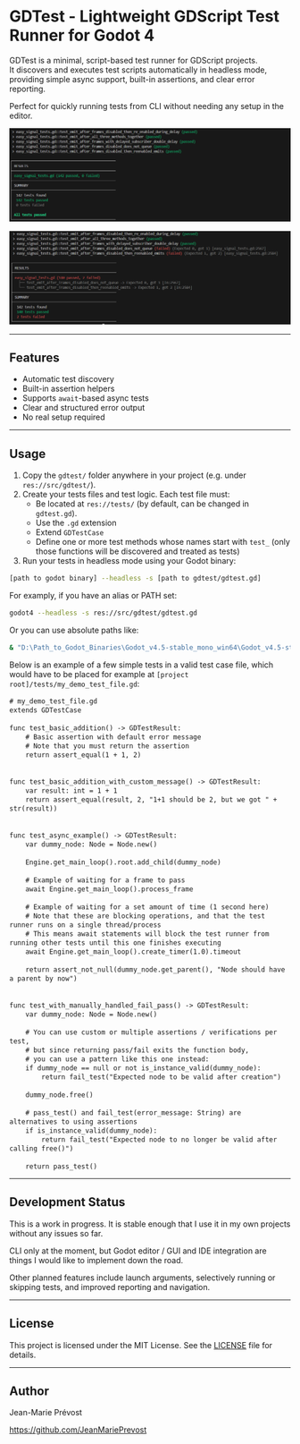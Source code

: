 # GDTest - Lightweight GDScript Test Runner for Godot 4

GDTest is a minimal, script-based test runner for GDScript projects.  
It discovers and executes test scripts automatically in headless mode, providing simple async support, built-in assertions, and clear error reporting.

Perfect for quickly running tests from CLI without needing any setup in the editor.

![alt text](images/gdtest_summary_all_passed.png)

![alt text](images/gdtest_summary_with_failures.png)


---

## Features

- Automatic test discovery
- Built-in assertion helpers
- Supports `await`-based async tests
- Clear and structured error output
- No real setup required

---

## Usage


1. Copy the `gdtest/` folder anywhere in your project (e.g. under `res://src/gdtest/`).
2. Create your tests files and test logic. Each test file must:
   - Be located at `res://tests/` (by default, can be changed in `gdtest.gd`).
   - Use the `.gd` extension  
   - Extend `GDTestCase`  
   - Define one or more test methods whose names start with `test_` (only those functions will be discovered and treated as tests)
3. Run your tests in headless mode using your Godot binary:

```bash
[path to godot binary] --headless -s [path to gdtest/gdtest.gd]
```

For examply, if you have an alias or PATH set:

```bash
godot4 --headless -s res://src/gdtest/gdtest.gd
```

Or you can use absolute paths like:

```bash
& "D:\Path_to_Godot_Binaries\Godot_v4.5-stable_mono_win64\Godot_v4.5-stable_mono_win64.exe" --headless -s res://src/gdtest/gdtest.gd
```

Below is an example of a few simple tests in a valid test case file, which would have to be placed for example at `[project root]/tests/my_demo_test_file.gd`:

```gdscript
# my_demo_test_file.gd
extends GDTestCase

func test_basic_addition() -> GDTestResult:
    # Basic assertion with default error message
    # Note that you must return the assertion
    return assert_equal(1 + 1, 2)


func test_basic_addition_with_custom_message() -> GDTestResult:
    var result: int = 1 + 1
    return assert_equal(result, 2, "1+1 should be 2, but we got " + str(result))


func test_async_example() -> GDTestResult:
    var dummy_node: Node = Node.new()

    Engine.get_main_loop().root.add_child(dummy_node)

    # Example of waiting for a frame to pass
    await Engine.get_main_loop().process_frame

    # Example of waiting for a set amount of time (1 second here)
    # Note that these are blocking operations, and that the test runner runs on a single thread/process
    # This means await statements will block the test runner from running other tests until this one finishes executing
    await Engine.get_main_loop().create_timer(1.0).timeout

    return assert_not_null(dummy_node.get_parent(), "Node should have a parent by now")


func test_with_manually_handled_fail_pass() -> GDTestResult:
    var dummy_node: Node = Node.new()

    # You can use custom or multiple assertions / verifications per test,
    # but since returning pass/fail exits the function body,
    # you can use a pattern like this one instead:
    if dummy_node == null or not is_instance_valid(dummy_node):
        return fail_test("Expected node to be valid after creation")

    dummy_node.free()

    # pass_test() and fail_test(error_message: String) are alternatives to using assertions
    if is_instance_valid(dummy_node):
        return fail_test("Expected node to no longer be valid after calling free()")

    return pass_test()
```

---

## Development Status

This is a work in progress. It is stable enough that I use it in my own projects without any issues so far.

CLI only at the moment, but Godot editor / GUI and IDE integration are things I would like to implement down the road.

Other planned features include launch arguments, selectively running or skipping tests, and improved reporting and navigation.

---

## License

This project is licensed under the MIT License. See the [LICENSE](LICENSE) file for details.

---

## Author

Jean-Marie Prévost

https://github.com/JeanMariePrevost

